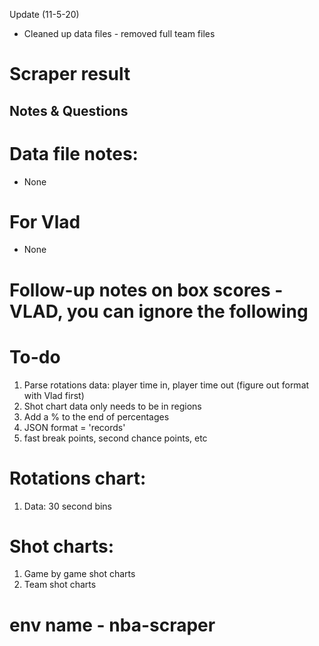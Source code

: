 Update (11-5-20)
 
 * Cleaned up data files - removed full team files

# Scraper result

## Notes & Questions


# Data file notes:

* None

# For Vlad

* None
	
# Follow-up notes on box scores - **VLAD, you can ignore the following**

# To-do

1. Parse rotations data: player time in, player time out (figure out format with Vlad first)
2. Shot chart data only needs to be in regions
3. Add a % to the end of percentages
4. JSON format = 'records'
5. fast break points, second chance points, etc

# Rotations chart:

1. Data: 30 second bins

# Shot charts:

1. Game by game shot charts
2. Team shot charts

# env name - nba-scraper